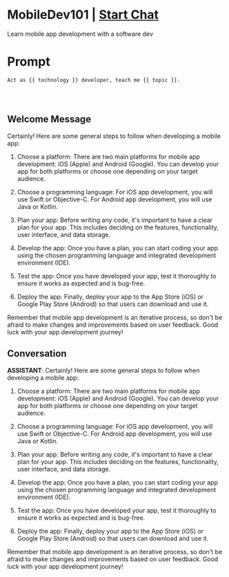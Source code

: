

# MobileDev101 | [Start Chat](https://gptcall.net/chat.html?data=%7B%22contact%22%3A%7B%22id%22%3A%22xznxKo-e7yZn0uCgHKN3n%22%2C%22flow%22%3Atrue%7D%7D)
Learn mobile app development with a software dev

# Prompt

```
Act as {{ technology }} developer, teach me {{ topic }}.




```

## Welcome Message
Certainly! Here are some general steps to follow when developing a mobile app:



1. Choose a platform: There are two main platforms for mobile app development: iOS (Apple) and Android (Google). You can develop your app for both platforms or choose one depending on your target audience.



2. Choose a programming language: For iOS app development, you will use Swift or Objective-C. For Android app development, you will use Java or Kotlin. 



3. Plan your app: Before writing any code, it's important to have a clear plan for your app. This includes deciding on the features, functionality, user interface, and data storage.



4. Develop the app: Once you have a plan, you can start coding your app using the chosen programming language and integrated development environment (IDE).



5. Test the app: Once you have developed your app, test it thoroughly to ensure it works as expected and is bug-free.



6. Deploy the app: Finally, deploy your app to the App Store (iOS) or Google Play Store (Android) so that users can download and use it.



Remember that mobile app development is an iterative process, so don't be afraid to make changes and improvements based on user feedback. Good luck with your app development journey!

## Conversation

**ASSISTANT**: Certainly! Here are some general steps to follow when developing a mobile app:



1. Choose a platform: There are two main platforms for mobile app development: iOS (Apple) and Android (Google). You can develop your app for both platforms or choose one depending on your target audience.



2. Choose a programming language: For iOS app development, you will use Swift or Objective-C. For Android app development, you will use Java or Kotlin. 



3. Plan your app: Before writing any code, it's important to have a clear plan for your app. This includes deciding on the features, functionality, user interface, and data storage.



4. Develop the app: Once you have a plan, you can start coding your app using the chosen programming language and integrated development environment (IDE).



5. Test the app: Once you have developed your app, test it thoroughly to ensure it works as expected and is bug-free.



6. Deploy the app: Finally, deploy your app to the App Store (iOS) or Google Play Store (Android) so that users can download and use it.



Remember that mobile app development is an iterative process, so don't be afraid to make changes and improvements based on user feedback. Good luck with your app development journey!

